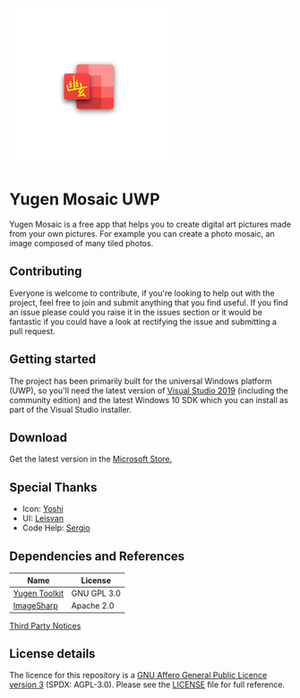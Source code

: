 ![logo](/Yugen.Mosaic.Uwp/Assets/SmallTile.scale-400.png)

# Yugen Mosaic UWP
Yugen Mosaic is a free app that helps you to create digital art pictures made from your own pictures. For example you can create a photo mosaic, an image composed of many tiled photos.

## Contributing
Everyone is welcome to contribute, if you're looking to help out with the project, feel free to join and submit anything that you find useful. If you find an issue please could you raise it in the issues section or it would be fantastic if you could have a look at rectifying the issue and submitting a pull request. 

## Getting started
The project has been primarily built for the universal Windows platform (UWP), so you'll need the latest version of [Visual Studio 2019](https://www.visualstudio.com/) (including the community edition) and the latest Windows 10 SDK which you can install as part of the Visual Studio installer.

## Download
Get the latest version in the [Microsoft Store.](https://www.microsoft.com/store/apps/9PF0S24CX0D4)

## Special Thanks
- Icon: [Yoshi](https://github.com/yoshiask)
- UI: [Leisvan](https://twitter.com/leisvanCT)
- Code Help: [Sergio](https://github.com/Sergio0694)

## Dependencies and References

| Name                                                          | License         |
| ------------------------------------------------------------- | --------------- |
| [Yugen Toolkit](https://github.com/emiliano84/Yugen.Toolkit)  | GNU GPL 3.0     |
| [ImageSharp](https://github.com/SixLabors/ImageSharp)         | Apache 2.0      |

[Third Party Notices](ThirdPartyNotices)

## License details

The licence for this repository is a [GNU Affero General Public Licence version 3](https://www.gnu.org/licenses/agpl-3.0.html) (SPDX: AGPL-3.0). Please see the [LICENSE](LICENSE) file for full reference.